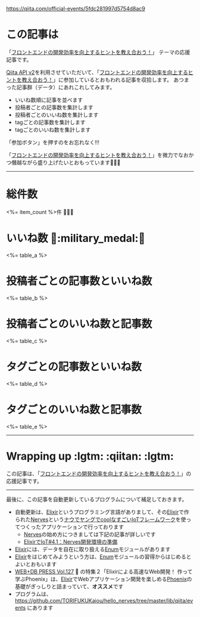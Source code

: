 https://qiita.com/official-events/5fdc281997d5754d8ac9

# この記事は

「[フロントエンドの開発効率を向上するヒントを教え合おう！](https://qiita.com/official-events/5fdc281997d5754d8ac9)」
テーマの応援記事です。

[Qiita API v2](https://qiita.com/api/v2/docs)を利用させていただいて、「[フロントエンドの開発効率を向上するヒントを教え合おう！](https://qiita.com/official-events/5fdc281997d5754d8ac9)」に参加しているとおもわれる記事を収拾します。
あつまった記事群（データ）にあれこれしてみます。

- いいね数順に記事を並べます
- 投稿者ごとの記事数を集計します
- 投稿者ごとのいいね数を集計します
- tagごとの記事数を集計します
- tagごとのいいね数を集計します

「参加ボタン」を押すのをお忘れなく!!!

「[フロントエンドの開発効率を向上するヒントを教え合おう！](https://qiita.com/official-events/5fdc281997d5754d8ac9)」を微力でなおかつ僭越ながら盛り上げたいとおもっています:rocket::rocket::rocket:

---

# 総件数
<%= item_count %>件 :tada::tada::tada:

# いいね数 :confetti_ball::military_medal::confetti_ball:
<%= table_a %>

# 投稿者ごとの記事数といいね数
<%= table_b %>

# 投稿者ごとのいいね数と記事数
<%= table_c %>

# タグごとの記事数といいね数
<%= table_d %>

# タグごとのいいね数と記事数
<%= table_e %>

---

# Wrapping up :lgtm: :qiitan: :lgtm:

この記事は、「[フロントエンドの開発効率を向上するヒントを教え合おう！](https://qiita.com/official-events/5fdc281997d5754d8ac9)」の応援記事です。



---

最後に、この記事を自動更新しているプログラムについて補足しておきます。

- 自動更新は、[Elixir](https://elixir-lang.org/)というプログラミング言語がありまして、その[Elixir](https://elixir-lang.org/)で作られた[Nerves](https://www.nerves-project.org/)という[ナウでヤングでcoolなすごいIoTフレームワーク](https://www.slideshare.net/takasehideki/elixiriotcoolnerves-236780506)を使ってつくったアプリケーションで行っております
  - [Nerves](https://www.nerves-project.org/)の始め方につきましては下記の記事が詳しいです
  - [ElixirでIoT#4.1：Nerves開発環境の準備](https://qiita.com/takasehideki/items/88dda57758051d45fcf9)
- [Elixir](https://elixir-lang.org/)には、データを自在に取り扱える[Enum](https://hexdocs.pm/elixir/Enum.html)モジュールがあります
- [Elixir](https://elixir-lang.org/)をはじめてみようという方は、[Enum](https://hexdocs.pm/elixir/Enum.html)モジュールの習得からはじめるとよいとおもいます
- [WEB+DB PRESS Vol.127](https://gihyo.jp/magazine/wdpress/archive/2022/vol127) :book: の特集２「Elixirによる高速なWeb開発！ 作って学ぶPhoenix」は、[Elixir](https://elixir-lang.org/)でWebアプリケーション開発を楽しめる[Phoenix](https://www.phoenixframework.org/)の基礎がぎっしりと詰まっていて、**オススメ**です
- プログラムは、 https://github.com/TORIFUKUKaiou/hello_nerves/tree/master/lib/qiita/events にあります

